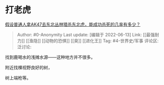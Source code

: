 # 打老虎
[假设普通人拿AK47去东北丛林猎杀东北虎，能成功杀死的几率有多少？](https://www.zhihu.com/question/513363765/answer/2527455190)

> Author: #0-Anonymity
> Last update: [编辑于 2022-06-13]
> Link: [[最强耐力]] [[渔隐]] [[动物的恐惧]] [[臭]] [[进化王]]
> Tag: #4-世界史/军事
> 评论区:
> 泛讨论:

找到鹿喝水的浅摊水源——这种地方并不很多。

附近找棵视野良好的树，

树上端枪等。
